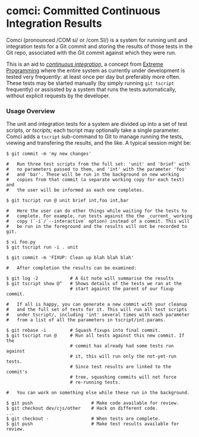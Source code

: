comci: Committed Continuous Integration Results
===============================================

Comci (pronounced /COM si/ or /com SI/) is a system for running unit and
integration tests for a Git commit and storing the results of those tests
in the Git repo, associated with the Git commit against which they were
run.

This is an aid to [_continuous integration,_][ci] a concept from [Extreme
Programming][xp] where the entire system as currently under development is
tested very frequently: at least once per day but preferably more often.
These tests may be started manually (by simply running `git tscript`
frequently) or assissted by a system that runs the tests automatically,
without explicit requests by the developer.

### Usage Overview

The unit and integration tests for a system are divided up into a set of
test scripts, or _tscripts;_ each tscript may optionally take a single
parameter. Comci adds a `tscript` sub-command to Git to manage running the
tests, viewing and transfering the results, and the like. A typical
session might be:

    $ git commit -m 'my new changes'

    #   Run three test scripts from the full set: 'unit' and 'brief' with
    #   no parameters passed to them, and 'int' with the parameter 'foo'
    #   and 'bar'. These will be run in the background on new working
    #   copies from that commit (a separate working copy for each test) and
    #   the user will be informed as each one completes.

    $ git tscript run @ unit brief int,foo int,bar

    #   Here the user can do other things while waiting for the tests to
    #   complete. For example, run tests against the the _current_ working
    #   copy (`-i`/`--interactive` option) instead of a commit. This will
    #   be run in the foreground and the results will not be recorded to git.

    $ vi foo.py
    $ git tscript run -i . unit

    $ git commit -m 'FIXUP: Clean up blah blah blah'

    #   After completion the results can be examined:

    $ git log -2            # A Git note will summarise the results
    $ git tscript show @^   # Shows details of the tests we ran at the
                            # start against the parent of our fixup commit.

    #   If all is happy, you can generate a new commit with your cleanup
    #   and the full set of tests for it. This will run all test scripts
    #   under tscript/, including 'int' several times with each parameter
    #   from a list of all the parameters in tscript/int.params.

    $ git rebase -i         # Squash fixups into final commit.
    $ git tscript run @     # Run all tests against this new commit. If the
                            # commit has already had some tests run against
                            # it, this will run only the not-yet-run tests.
                            # Since test results are linked to the commit's
                            # tree, squashing commits will not force
                            # re-running tests.

    #   You can work on something else while these run in the background.

    $ git push                      # Make code available for review.
    $ git checkout dev/cjs/other    # Hack on different code.
    ...
    $ git checkout -                # When tests are complete.
    $ git push                      # Make test results available for review.



<!-------------------------------------------------------------------->
[ci]: https://en.wikipedia.org/wiki/Continuous_integration
[xp]: https://en.wikipedia.org/wiki/Extreme_programming

